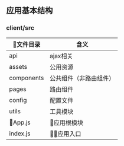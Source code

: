 ## 应用基本结构
### client/src
|文件目录 |含义 |
| ----- | ------  |
| api | ajax相关  |
| assets | 公用资源  |
| components | 公共组件（非路由组件）  |
| pages | 路由组件  |
| config | 配置文件  |
| utils  |工具模块  |
| App.js | 应用根模块  |
| index.js| 应用入口  |